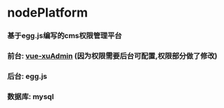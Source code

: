 # nodePlatform
### 基于egg.js编写的cms权限管理平台
### 前台: [vue-xuAdmin](https://github.com/Nirongxu/vue-xuAdmin) (因为权限需要后台可配置,权限部分做了修改)
### 后台: egg.js
### 数据库: mysql
